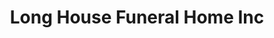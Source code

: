 ---
title: "Long House Funeral Home Inc"
url: /cherokee/long-house-funeral-home-inc/
shop: Bestattungen
---